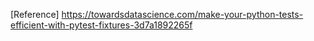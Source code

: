 [Reference]
https://towardsdatascience.com/make-your-python-tests-efficient-with-pytest-fixtures-3d7a1892265f
